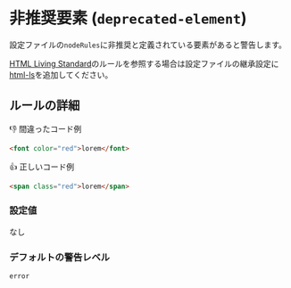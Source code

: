 # 非推奨要素 (`deprecated-element`)

設定ファイルの`nodeRules`に非推奨と定義されている要素があると警告します。

[HTML Living Standard](https://momdo.github.io/html/)のルールを参照する場合は設定ファイルの継承設定に[html-ls](https://github.com/YusukeHirao/markuplint/blob/master/rulesets/html-ls.json)を追加してください。

## ルールの詳細

👎 間違ったコード例

```html
<font color="red">lorem</font>
```

👍 正しいコード例

```html
<span class="red">lorem</span>
```

### 設定値

なし

### デフォルトの警告レベル

`error`
